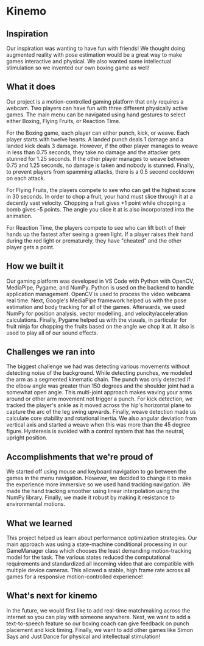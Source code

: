 # Kinemo

## Inspiration

Our inspiration was wanting to have fun with friends! We thought doing augmented reality with pose estimation would be a great way to make games interactive and physical. We also wanted some intellectual stimulation so we invented our own boxing game as well!

## What it does

Our project is a motion-controlled gaming platform that only requires a webcam. Two players can have fun with three different physically active games. The main menu can be navigated using hand gestures to select either Boxing, Flying Fruits, or Reaction Time.

For the Boxing game, each player can either punch, kick, or weave. Each player starts with twelve hearts. A landed punch deals 1 damage and a landed kick deals 3 damage. However, if the other player manages to weave in less than 0.75 seconds, they take no damage and the attacker gets stunned for 1.25 seconds. If the other player manages to weave between 0.75 and 1.25 seconds, no damage is taken and nobody is stunned. Finally, to prevent players from spamming attacks, there is a 0.5 second cooldown on each attack.

For Flying Fruits, the players compete to see who can get the highest score in 30 seconds. In order to chop a fruit, your hand must slice through it at a decently vast velocity. Chopping a fruit gives +1 point while chopping a bomb gives -5 points. The angle you slice it at is also incorporated into the animation.

For Reaction Time, the players compete to see who can lift both of their hands up the fastest after seeing a green light. If a player raises their hand during the red light or prematurely, they have "cheated" and the other player gets a point.

## How we built it

Our gaming platform was developed in VS Code with Python with OpenCV, MediaPipe, Pygame, and NumPy. Python is used on the backend to handle application management. OpenCV is used to process the video webcams real time. Next, Google's MediaPipe framework helped us with the pose estimation and body tracking for all of the games. Afterwards, we used NumPy for position analysis, vector modelling, and velocity/acceleration calculations. Finally, Pygame helped us with the visuals, in particular for fruit ninja for chopping the fruits based on the angle we chop it at. It also is used to play all of our sound effects.

## Challenges we ran into

The biggest challenge we had was detecting various movements without detecting noise of the background. While detecting punches, we modeled the arm as a segmented kinematic chain. The punch was only detected if the elbow angle was greater than 150 degrees and the shoulder joint had a somewhat open angle. This multi-joint approach makes waving your arms around or other arm movement not trigger a punch. For kick detection, we tracked the player's ankle as it moved across the hip's horizontal plane to capture the arc of the leg swing upwards. Finally, weave detection made us calculate core stability and rotational inertia. We also angular deviation from vertical axis and started a weave when this was more than the 45 degree figure. Hysteresis is avoided with a control system that has the neutral, upright position.

## Accomplishments that we're proud of

We started off using mouse and keyboard navigation to go between the games in the menu navigation. However, we decided to change it to make the experience more immersive so we used hand tracking navigation. We made the hand tracking smoother using linear interpolation using the NumPy library. Finally, we made it robust by making it resistance to environmental motions.

## What we learned

This project helped us learn about performance optimization strategies. Our main approach was using a state-machine conditional processing in our GameManager class which chooses the least demanding motion-tracking model for the task. The various states reduced the computational requirements and standardized all incoming video that are compatible with multiple device cameras. This allowed a stable, high frame rate across all games for a responsive motion-controlled experience!

## What's next for kinemo

In the future, we would first like to add real-time matchmaking across the internet so you can play with someone anywhere. Next, we want to add a text-to-speech feature so our boxing coach can give feedback on punch placement and kick timing. Finally, we want to add other games like Simon Says and Just Dance for physical and intellectual stimulation!
